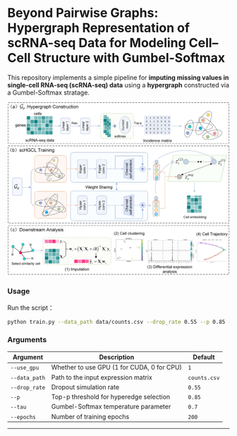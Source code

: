 ﻿# Beyond Pairwise Graphs: Hypergraph Representation of scRNA-seq Data for Modeling Cell–Cell Structure with Gumbel-Softmax

This repository implements a simple pipeline for **imputing missing values in single-cell RNA-seq (scRNA-seq) data** using a **hypergraph** constructed via a Gumbel-Softmax stratage.

<p align="center">
  <img src="scHGCL.jpg"/>
</p>



### Usage

Run the script：
```bash
python train.py --data_path data/counts.csv --drop_rate 0.55 --p 0.85 --tau 0.7 --epochs 200
```

### Arguments

| Argument       | Description                                       | Default                       |
|----------------|---------------------------------------------------|-------------------------------|
| `--use_gpu`    | Whether to use GPU (1 for CUDA, 0 for CPU)        | `1`                           |
| `--data_path`  | Path to the input expression matrix               | `counts.csv` |
| `--drop_rate`  | Dropout simulation rate                           | `0.55`                        |
| `--p`          | Top-p threshold for hyperedge selection           | `0.85`                        |
| `--tau`        | Gumbel-Softmax temperature parameter              | `0.7`                         |
| `--epochs`     | Number of training epochs                         | `200`                         |

---

